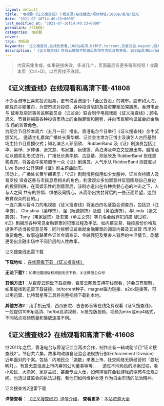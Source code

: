 ```yaml
---
layout: default
title: '电视剧《证义搜查线》下载资源/在线播放/视频地址/1080p/高清/蓝光'
date: "2021-07-10T14:40:23+0800"
last_modified_at: "2021-07-10T14:40:23+0800"
permalink: /41808/
categories: 电视剧
cover:
tags: 电视剧
keywords: '证义搜查线,在线免费看,1080p高清,bt种子,torrent,百度云盘,magnet,磁力链,迅雷下载资源'
description: '《证义搜查线》在线云播放手机西瓜影院吉吉影音免费看，1080p高清bd/hd未删减完整版和tc抢先枪版，mkv/mp4格式，附带bt/torrent种子、magnet/磁力链、百度云盘、网盘资源迅雷下载链接'
---
```


>内容采集生成，如果链接失效，多试几个，页面最后有更多精彩视频！收藏本页（Ctrl+D)，以后再找不麻烦。


## 《证义搜查线》在线观看和高清下载-41808

不少香港市民喜欢投资股票，更有说香港是个「全民皆股」的城市。股市如大海，能载舟亦能覆舟，为使市民对投资、各种投资陷阱及投资罪案加深熟悉，香港电台与 证券及期货事务监察委员会（证监会）联合制作电视戏剧《证义搜查线》；顾名思义，节目将揭露各种投资市场上的金融罪案和圈套，并向市民解构证监会於金融市 场的监管角色。<br />为配合节目於本周六（五月一日）推出，香港电台今日举行《证义搜查线》金牛奖颁奖礼， 邀请主礼嘉宾广播处长黄华麒、证监会主席方正博士及演艺人古巨基到场主持节目启播仪式；知名演艺人邓丽欣、 RubberBand 及《证》剧演员包括江华、梁琤、罗仲谦、张文慈、韦家雄、阮德锵、黄泊涛及单立文应邀出席。启播活动以颁奖礼形式进行，广播处长黄华麒、古巨基、邓丽欣及 RubberBand 担任颁奖嘉宾，将各金牛奖项颁予一众《证》剧演员。人气乐队 RubberBand 则首度以 Live Band 公开演绎《证》剧主题曲助庆。<br />活动上，广播处长黄华麒表示：「《证》剧剧情将借用如少女股神、证监会持牌人及普罗投 资者这些与市民息息相关的角色，刺激观众多加留意并反思围绕自己身边的投资陷阱，在富娱乐性的剧情背后，该剧亦道出在各种贪婪心态的冲击之下，人与人之间 共有的怜悯、惧怕及同情心，从而带出贪婪背后的一些正面希望，达到教育观众的目的。」<br />一连六集斗智斗力的电视剧《证义搜查线》将追击四名证监会调查员，包括京（江华饰）、 Christina（梁琤饰）、强（阮德锵饰）及威（黄泊涛饰），与Linda（张文慈饰）、Tony（韦家雄饰）及君宝（单立文饰）等几名金融罪犯的周 旋过程，《证》剧揭示各种常见金融罪案的犯案过程及手法，如内幕交易、操控股份价格及提供不适当投资意见等；同时拆解证监会就金融罪案的调查内幕及其监管 市场的重要角色。故事追踪著各证监会调查员、金融罪犯及受害人背后的生活情节，剧情更带出金融市场中不同阶层的人性故事。


证义搜查线迅雷下载

**下载地址**： [在线观看下载 《证义搜查线》](https://www.993dy.com//vod-detail-id-10458.html) 


**无法下载?**：`如果迅雷因版权原因无法下载，关注微信公众号 `

**其他方法1**：从百度云网盘下载视频，百度云网盘支持在线观看，非会员有限制，如果能找到迅雷下载链接、bt/torrent种子、magnet磁力链接、e2dk链接等，可以用迅雷、比特彗星等工具将完整视频下载到本地。

**其他方法2**：用手机云播、西瓜影院、吉吉影音等在线免费观看《证义搜查线》，一般提供1080p高清、hd/bd高清视频、tc抢先版视频，视频为mkv或mp4格式，不同站点视频质量和播放速度不同。


## 《证义搜查线2》在线观看和高清下载-41608

继2011年之后，香港电台与香港证监会再次合作，制作全新一辑戏剧节目&ldquo;证义搜查线2”。节目共六集，故事均改编自证监会法规执行部(Enforcement Division) 近年面对的个案。包括：内地民企「造数」来港上市、社交网络无牌经营的「股坛明灯」、有意无意泄漏上市内幕的公司董事等等．．． 透过不同角色的涉案过程，看小股民、大商家、家庭主妇、甚至专业人仕，如何徘徊在金钱游戏的诱惑与法规之间。也透过证监会的执法过程，看他们如何维护本港 作为自由市场的法治精神。</p>


证义搜查线2迅雷下载

**详情查看**： [《证义搜查线2》详情介绍](/movie/41608/)， **查看更多**：[本站资源大全](/movie/t/all/)

